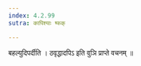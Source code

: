 ```yaml
---
index: 4.2.99
sutra: कापिश्याः ष्फक्

---
```

 बहल्युदिपर्दीति । ठवृद्धादपिऽ इति वुञि प्राप्ते वचनम् ॥